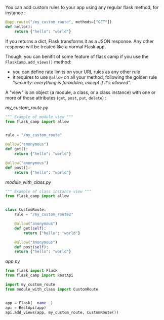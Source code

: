 You can add custom rules to your app using any regular flask method, for instance : 

```python
@app.route("/my_custom_route", methods=["GET"])
def hello():
    return {"hello": "world"}
```

If you returns a dict, Flask transforms it as a JSON response. Any other response will be treated like a normal Flask app.

Though, you can benifit of some feature of flask camp if you use the `FlaskCamp.add_views()` method:

- you can define rate limits on your URL rules as any other rule
- it requires to use `@allow` on all your method, following the golden rule "_security: everything is forbidden, except if it's allowed_".

A "view" is an object (a module, a class, or a class instance) with one or more of those attributes (`get`, `post`, `put`, `delete`) : 


*my_custom_route.py*

```python
""" Example of module view """
from flask_camp import allow


rule = "/my_custom_route"

@allow("anonymous")
def get():
    return {"hello": "world"}

@allow("anonymous")
def post():
    return {"hello": "world"}
```


*module_with_class.py*
```python
""" Example of class instance view """
from flask_camp import allow


class CustomRoute:
    rule = "/my_custom_route2"

    @allow("anonymous")
    def get(self):
        return {"hello": "world"}

    @allow("anonymous")
    def post(self):
    return {"hello": "world"}
```

*app.py*
```python
from flask import Flask
from flask_camp import RestApi

import my_custom_route
from module_with_class import CustomRoute


app = Flask(__name__)
api = RestApi(app)
api.add_views(app, my_custom_route, CustomRoute())
```
